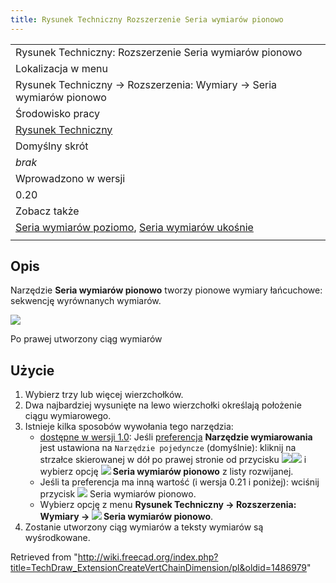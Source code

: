 ```yaml
---
title: Rysunek Techniczny Rozszerzenie Seria wymiarów pionowo
---
```

|  |
| --- |
| Rysunek Techniczny: Rozszerzenie Seria wymiarów pionowo |
| Lokalizacja w menu |
| Rysunek Techniczny → Rozszerzenia: Wymiary → Seria wymiarów pionowo |
| Środowisko pracy |
| [Rysunek Techniczny](/TechDraw_Workbench/pl "TechDraw Workbench/pl") |
| Domyślny skrót |
| *brak* |
| Wprowadzono w wersji |
| 0.20 |
| Zobacz także |
| [Seria wymiarów poziomo](/TechDraw_ExtensionCreateHorizChainDimension/pl "TechDraw ExtensionCreateHorizChainDimension/pl"), [Seria wymiarów ukośnie](/TechDraw_ExtensionCreateObliqueChainDimension/pl "TechDraw ExtensionCreateObliqueChainDimension/pl") |
|  |

## Opis

Narzędzie **Seria wymiarów pionowo** tworzy pionowe wymiary łańcuchowe: sekwencję wyrównanych wymiarów.

![](/images/TechDraw_ExtensionCreateVertChainDimensionExample.png)

Po prawej utworzony ciąg wymiarów

## Użycie

1. Wybierz trzy lub więcej wierzchołków.
2. Dwa najbardziej wysunięte na lewo wierzchołki określają położenie ciągu wymiarowego.
3. Istnieje kilka sposobów wywołania tego narzędzia:
   * [dostępne w wersji 1.0](/Release_notes_1.0/pl "Release notes 1.0/pl"): Jeśli [preferencja](/TechDraw_Preferences/pl#Wymiary "TechDraw Preferences/pl") **Narzędzie wymiarowania** jest ustawiona na `Narzędzie pojedyncze` (domyślnie): kliknij na strzałce skierowanej w dół po prawej stronie od przycisku ![](/images/TechDraw_Dimension.svg)![](/images/Toolbar_flyout_arrow.svg) i wybierz opcję **![](/images/TechDraw_ExtensionCreateVertChainDimension.svg) Seria wymiarów pionowo** z listy rozwijanej.
   * Jeśli ta preferencja ma inną wartość (i wersja 0.21 i poniżej): wciśnij przycisk ![](/images/TechDraw_ExtensionCreateVertChainDimension.svg) Seria wymiarów pionowo.
   * Wybierz opcję z menu **Rysunek Techniczny → Rozszerzenia: Wymiary → ![](/images/TechDraw_ExtensionCreateVertChainDimension.svg) Seria wymiarów pionowo**.
4. Zostanie utworzony ciąg wymiarów a teksty wymiarów są wyśrodkowane.

Retrieved from "<http://wiki.freecad.org/index.php?title=TechDraw_ExtensionCreateVertChainDimension/pl&oldid=1486979>"